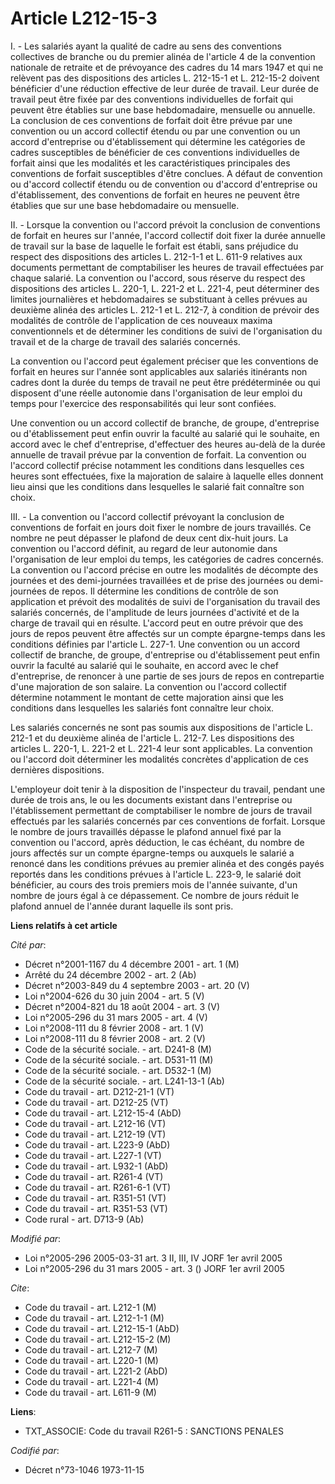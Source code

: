 # Article L212-15-3

I. - Les salariés ayant la qualité de cadre au sens des conventions collectives de branche ou du premier alinéa de l'article
4 de la convention nationale de retraite et de prévoyance des cadres du 14 mars 1947 et qui ne relèvent pas des dispositions
des articles L. 212-15-1 et L. 212-15-2 doivent bénéficier d'une réduction effective de leur durée de travail. Leur durée de
travail peut être fixée par des conventions individuelles de forfait qui peuvent être établies sur une base hebdomadaire,
mensuelle ou annuelle. La conclusion de ces conventions de forfait doit être prévue par une convention ou un accord collectif
étendu ou par une convention ou un accord d'entreprise ou d'établissement qui détermine les catégories de cadres susceptibles
de bénéficier de ces conventions individuelles de forfait ainsi que les modalités et les caractéristiques principales des
conventions de forfait susceptibles d'être conclues. A défaut de convention ou d'accord collectif étendu ou de convention ou
d'accord d'entreprise ou d'établissement, des conventions de forfait en heures ne peuvent être établies que sur une base
hebdomadaire ou mensuelle.

II. - Lorsque la convention ou l'accord prévoit la conclusion de conventions de forfait en heures sur l'année, l'accord
collectif doit fixer la durée annuelle de travail sur la base de laquelle le forfait est établi, sans préjudice du respect
des dispositions des articles L. 212-1-1 et L. 611-9 relatives aux documents permettant de comptabiliser les heures de
travail effectuées par chaque salarié. La convention ou l'accord, sous réserve du respect des dispositions des articles L.
220-1, L. 221-2 et L. 221-4, peut déterminer des limites journalières et hebdomadaires se substituant à celles prévues au
deuxième alinéa des articles L. 212-1 et L. 212-7, à condition de prévoir des modalités de contrôle de l'application de ces
nouveaux maxima conventionnels et de déterminer les conditions de suivi de l'organisation du travail et de la charge de
travail des salariés concernés.

La convention ou l'accord peut également préciser que les conventions de forfait en heures sur l'année sont applicables aux
salariés itinérants non cadres dont la durée du temps de travail ne peut être prédéterminée ou qui disposent d'une réelle
autonomie dans l'organisation de leur emploi du temps pour l'exercice des responsabilités qui leur sont confiées.

Une convention ou un accord collectif de branche, de groupe, d'entreprise ou d'établissement peut enfin ouvrir la faculté au
salarié qui le souhaite, en accord avec le chef d'entreprise, d'effectuer des heures au-delà de la durée annuelle de travail
prévue par la convention de forfait. La convention ou l'accord collectif précise notamment les conditions dans lesquelles ces
heures sont effectuées, fixe la majoration de salaire à laquelle elles donnent lieu ainsi que les conditions dans lesquelles
le salarié fait connaître son choix.

III. - La convention ou l'accord collectif prévoyant la conclusion de conventions de forfait en jours doit fixer le nombre de
jours travaillés. Ce nombre ne peut dépasser le plafond de deux cent dix-huit jours. La convention ou l'accord définit, au
regard de leur autonomie dans l'organisation de leur emploi du temps, les catégories de cadres concernés. La convention ou
l'accord précise en outre les modalités de décompte des journées et des demi-journées travaillées et de prise des journées ou
demi-journées de repos. Il détermine les conditions de contrôle de son application et prévoit des modalités de suivi de
l'organisation du travail des salariés concernés, de l'amplitude de leurs journées d'activité et de la charge de travail qui
en résulte. L'accord peut en outre prévoir que des jours de repos peuvent être affectés sur un compte épargne-temps dans les
conditions définies par l'article L. 227-1. Une convention ou un accord collectif de branche, de groupe, d'entreprise ou
d'établissement peut enfin ouvrir la faculté au salarié qui le souhaite, en accord avec le chef d'entreprise, de renoncer à
une partie de ses jours de repos en contrepartie d'une majoration de son salaire. La convention ou l'accord collectif
détermine notamment le montant de cette majoration ainsi que les conditions dans lesquelles les salariés font connaître leur
choix.

Les salariés concernés ne sont pas soumis aux dispositions de l'article L. 212-1 et du deuxième alinéa de l'article L. 212-7.
Les dispositions des articles L. 220-1, L. 221-2 et L. 221-4 leur sont applicables. La convention ou l'accord doit déterminer
les modalités concrètes d'application de ces dernières dispositions.

L'employeur doit tenir à la disposition de l'inspecteur du travail, pendant une durée de trois ans, le ou les documents
existant dans l'entreprise ou l'établissement permettant de comptabiliser le nombre de jours de travail effectués par les
salariés concernés par ces conventions de forfait. Lorsque le nombre de jours travaillés dépasse le plafond annuel fixé par
la convention ou l'accord, après déduction, le cas échéant, du nombre de jours affectés sur un compte épargne-temps ou
auxquels le salarié a renoncé dans les conditions prévues au premier alinéa et des congés payés reportés dans les conditions
prévues à l'article L. 223-9, le salarié doit bénéficier, au cours des trois premiers mois de l'année suivante, d'un nombre
de jours égal à ce dépassement. Ce nombre de jours réduit le plafond annuel de l'année durant laquelle ils sont pris.

**Liens relatifs à cet article**

_Cité par_:

  - Décret n°2001-1167 du 4 décembre 2001 - art. 1 (M)
  - Arrêté du 24 décembre 2002 - art. 2 (Ab)
  - Décret n°2003-849 du 4 septembre 2003 - art. 20 (V)
  - Loi n°2004-626 du 30 juin 2004 - art. 5 (V)
  - Décret n°2004-821 du 18 août 2004 - art. 3 (V)
  - Loi n°2005-296 du 31 mars 2005 - art. 4 (V)
  - Loi n°2008-111 du 8 février 2008 - art. 1 (V)
  - Loi n°2008-111 du 8 février 2008 - art. 2 (V)
  - Code de la sécurité sociale. - art. D241-8 (M)
  - Code de la sécurité sociale. - art. D531-11 (M)
  - Code de la sécurité sociale. - art. D532-1 (M)
  - Code de la sécurité sociale. - art. L241-13-1 (Ab)
  - Code du travail - art. D212-21-1 (VT)
  - Code du travail - art. D212-25 (VT)
  - Code du travail - art. L212-15-4 (AbD)
  - Code du travail - art. L212-16 (VT)
  - Code du travail - art. L212-19 (VT)
  - Code du travail - art. L223-9 (AbD)
  - Code du travail - art. L227-1 (VT)
  - Code du travail - art. L932-1 (AbD)
  - Code du travail - art. R261-4 (VT)
  - Code du travail - art. R261-6-1 (VT)
  - Code du travail - art. R351-51 (VT)
  - Code du travail - art. R351-53 (VT)
  - Code rural - art. D713-9 (Ab)

_Modifié par_:

  - Loi n°2005-296 2005-03-31 art. 3 II, III, IV JORF 1er avril 2005
  - Loi n°2005-296 du 31 mars 2005 - art. 3 () JORF 1er avril 2005

_Cite_:

  - Code du travail - art. L212-1 (M)
  - Code du travail - art. L212-1-1 (M)
  - Code du travail - art. L212-15-1 (AbD)
  - Code du travail - art. L212-15-2 (M)
  - Code du travail - art. L212-7 (M)
  - Code du travail - art. L220-1 (M)
  - Code du travail - art. L221-2 (AbD)
  - Code du travail - art. L221-4 (M)
  - Code du travail - art. L611-9 (M)

**Liens**:

  - TXT_ASSOCIE: Code du travail R261-5 : SANCTIONS PENALES

_Codifié par_:

  - Décret n°73-1046 1973-11-15
